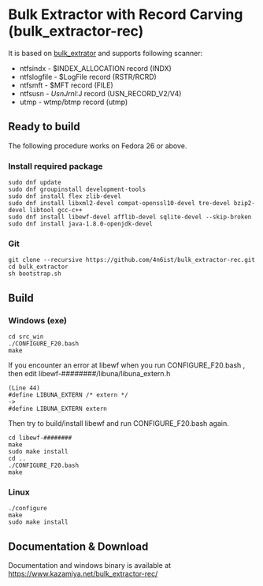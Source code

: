 # Bulk Extractor with Record Carving (bulk_extractor-rec)

It is based on [bulk_extrator](https://github.com/simsong/bulk_extractor) and supports following scanner: 

* ntfsindx - $INDEX_ALLOCATION record (INDX)
* ntfslogfile - $LogFile record (RSTR/RCRD)
* ntfsmft - $MFT record (FILE)
* ntfsusn - $UsnJrnl:$J record (USN_RECORD_V2/V4) 
* utmp - wtmp/btmp record (utmp)

## Ready to build

The following procedure works on Fedora 26 or above.

### Install required package

```
sudo dnf update
sudo dnf groupinstall development-tools
sudo dnf install flex zlib-devel
sudo dnf install libxml2-devel compat-openssl10-devel tre-devel bzip2-devel libtool gcc-c++
sudo dnf install libewf-devel afflib-devel sqlite-devel --skip-broken
sudo dnf install java-1.8.0-openjdk-devel
```

### Git

```
git clone --recursive https://github.com/4n6ist/bulk_extractor-rec.git
cd bulk_extractor
sh bootstrap.sh
```

## Build

### Windows (exe)

```
cd src_win
./CONFIGURE_F20.bash
make
```

If you encounter an error at libewf when you run CONFIGURE_F20.bash , then edit libewf-########/libuna/libuna_extern.h

```
(Line 44)
#define LIBUNA_EXTERN /* extern */
->
#define LIBUNA_EXTERN extern
```

Then try to build/install libewf and run CONFIGURE_F20.bash again.

```
cd libewf-########
make
sudo make install
cd ..
./CONFIGURE_F20.bash
make
```

### Linux

```
./configure
make
sudo make install
```
## Documentation & Download

Documentation and windows binary is available at https://www.kazamiya.net/bulk_extractor-rec/

